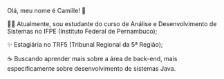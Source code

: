  Olá, meu nome é Camille! 👋

👩‍💻 Atualmente, sou estudante do curso de Análise e Desenvolvimento de Sistemas no IFPE (Instituto Federal de Pernambuco);

✨ Estagiária no TRF5 (Tribunal Regional da 5ª Região);

☕ Buscando aprender mais sobre a área de back-end, mais especificamente sobre desenvolvimento de sistemas Java.



